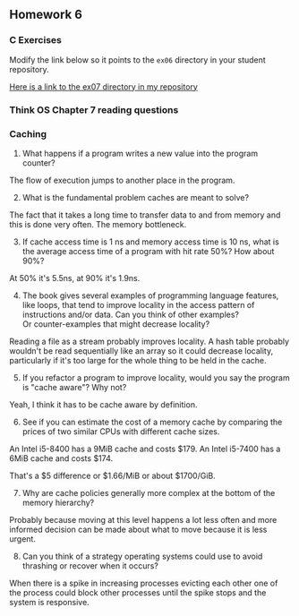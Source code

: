 ## Homework 6

### C Exercises

Modify the link below so it points to the `ex06` directory in your
student repository.

[Here is a link to the ex07 directory in my repository](https://github.com/LucyWilcox/ExercisesInC/tree/master/exercises/ex07)

### Think OS Chapter 7 reading questions

### Caching

1) What happens if a program writes a new value into the program counter?

The flow of execution jumps to another place in the program.

2) What is the fundamental problem caches are meant to solve?

The fact that it takes a long time to transfer data to and from memory and this is done very often. The memory bottleneck.

3) If cache access time is 1 ns and memory access time is 10 ns, what is the average
access time of a program with hit rate 50%?  How about 90%?

At 50% it's 5.5ns, at 90% it's 1.9ns.

4) The book gives several examples of programming language features, like loops, that tend 
to improve locality in the access pattern of instructions and/or data.  Can you think of other examples?  
Or counter-examples that might decrease locality?

Reading a file as a stream probably improves locality.
A hash table probably wouldn't be read sequentially like an array so it could decrease locality, particularly if it's too large for the whole thing to be held in the cache. 

5)  If you refactor a program to improve locality, would you say the program is "cache aware"?  Why not?

Yeah, I think it has to be cache aware by definition.

6) See if you can estimate the cost of a memory cache by comparing the prices of two similar CPUs with 
different cache sizes.

An Intel i5-8400 has a 9MiB cache and costs $179.
An Intel i5-7400 has a 6MiB cache and costs $174.

That's a $5 difference or $1.66/MiB or about $1700/GiB.

7) Why are cache policies generally more complex at the bottom of the memory hierarchy?

Probably because moving at this level happens a lot less often and more informed decision can be made about what to move because it is less urgent.

8) Can you think of a strategy operating systems could use to avoid thrashing or recover when it occurs?

When there is a spike in increasing processes evicting each other one of the process could block other processes until the spike stops and the system is responsive.



